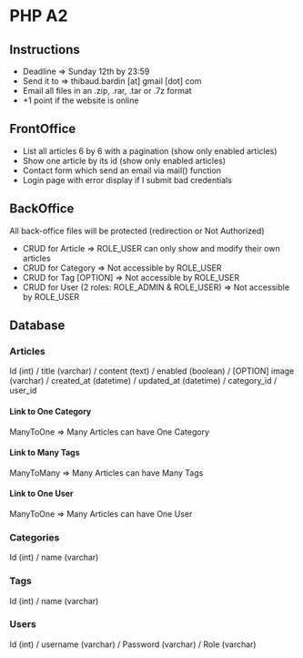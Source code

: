 # PHP A2

## Instructions

* Deadline => Sunday 12th by 23:59
* Send it to => thibaud.bardin [at] gmail [dot] com 
* Email all files in an .zip, .rar, .tar or .7z format
* +1 point if the website is online

## FrontOffice

* List all articles 6 by 6 with a pagination (show only enabled articles)
* Show one article by its id (show only enabled articles)
* Contact form which send an email via mail() function
* Login page with error display if I submit bad credentials

## BackOffice 

All back-office files will be protected (redirection or Not Authorized)

* CRUD for Article => ROLE_USER can only show and modify their own articles
* CRUD for Category => Not accessible by ROLE_USER
* CRUD for Tag [OPTION] => Not accessible by ROLE_USER
* CRUD for User (2 roles: ROLE_ADMIN & ROLE_USER) => Not accessible by ROLE_USER

## Database

### Articles

Id (int) / title (varchar) / content (text) / enabled (boolean) / [OPTION] image (varchar) / created_at (datetime) / updated_at (datetime) / category_id / user_id

#### Link to One Category

ManyToOne => Many Articles can have One Category

#### Link to Many Tags

ManyToMany => Many Articles can have Many Tags

#### Link to One User

ManyToOne => Many Articles can have One User

### Categories

Id (int) / name (varchar)

### Tags

Id (int) / name (varchar)

### Users

Id (int) / username (varchar) / Password (varchar) / Role (varchar)